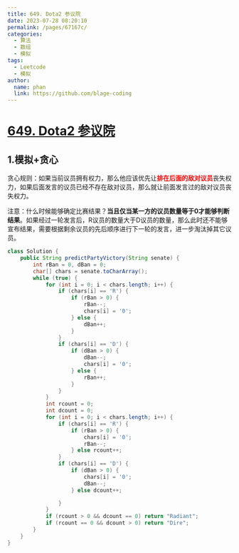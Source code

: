 ```yaml
---
title: 649. Dota2 参议院
date: 2023-07-28 08:20:10
permalink: /pages/67167c/
categories:
  - 算法
  - 数组
  - 模拟
tags:
  - Leetcode
  - 模拟
author: 
  name: phan
  link: https://github.com/blage-coding
---
```

# [649. Dota2 参议院](https://leetcode.cn/problems/dota2-senate/)

## 1.模拟+贪心

贪心规则：如果当前议员拥有权力，那么他应该优先让<font color="red">**排在后面的敌对议员**</font>丧失权力，如果后面发言的议员已经不存在敌对议员，那么就让前面发言过的敌对议员丧失权力。

注意：什么时候能够确定比赛结果？**当且仅当某一方的议员数量等于0才能够判断结果**。如果经过一轮发言后，R议员的数量大于D议员的数量，那么此时还不能够宣布结果，需要根据剩余议员的先后顺序进行下一轮的发言，进一步淘汰掉其它议员。

```java
class Solution {
    public String predictPartyVictory(String senate) {
        int rBan = 0, dBan = 0;
        char[] chars = senate.toCharArray();
        while (true) {
            for (int i = 0; i < chars.length; i++) {
                if (chars[i] == 'R') {
                    if (rBan > 0) {
                        rBan--;
                        chars[i] = '0';
                    } else {
                        dBan++;
                    }
                }
                if (chars[i] == 'D') {
                    if (dBan > 0) {
                        dBan--;
                        chars[i] = '0';
                    } else {
                        rBan++;
                    }
                }
            }
            int rcount = 0;
            int dcount = 0;
            for (int i = 0; i < chars.length; i++) {
                if (chars[i] == 'R') {
                    if (rBan > 0) {
                        chars[i] = '0';
                        rBan--;
                    } else rcount++;
                }
                if (chars[i] == 'D') {
                    if (dBan > 0) {
                        chars[i] = '0';
                        dBan--;
                    } else dcount++;

                }
            }
            if (rcount > 0 && dcount == 0) return "Radiant";
            if (rcount == 0 && dcount > 0) return "Dire";
        }
    }
}
```


